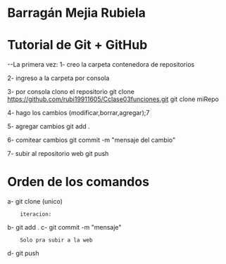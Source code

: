 # Barragán Mejia Rubiela 
# Tutorial de Git + GitHub

--La primera vez: 
1- creo la carpeta contenedora de repositorios

2- ingreso a la carpeta por consola

3- por consola clono el repositorio 
git clone https://github.com/rubi19911605/Cclase03funciones.git git clone miRepo

4- hago los cambios
(modificar,borrar,agregar);7

5- agregar cambios 
git add .

6- comitear cambios 
git commit -m "mensaje del cambio"

7- subir al repositorio web 
git push



# Orden de los comandos


a- git clone (unico)

		iteracion:

b- git add .
c- git commit -m "mensaje"

		Solo pra subir a la web

d- git push

